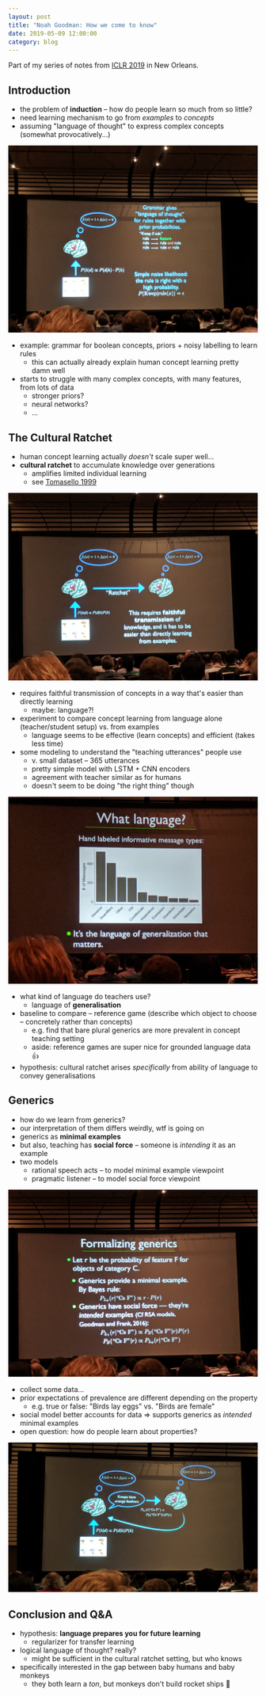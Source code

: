 ```yaml
---
layout: post
title: "Noah Goodman: How we come to know"
date: 2019-05-09 12:00:00
category: blog
---
```


Part of my series of notes from [ICLR 2019](https://iclr.cc/Conferences/2019) in New Orleans.

## Introduction
* the problem of **induction** – how do people learn so much from so little?
* need learning mechanism to go from *examples* to *concepts*
* assuming "language of thought" to express complex concepts (somewhat provocatively...)

![grammar](/assets/images/2019-iclr/grammar.jpg "grammar")

* example: grammar for boolean concepts, priors + noisy labelling to learn rules
    * this can actually already explain human concept learning pretty damn well
* starts to struggle with many complex concepts, with many features, from lots of data
    * stronger priors?
    * neural networks?
    * ...

## The Cultural Ratchet
* human concept learning actually *doesn't* scale super well...
* **cultural ratchet** to accumulate knowledge over generations
    * amplifies limited individual learning
    * see [Tomasello 1999](http://www.codebiology.org/pdf/[11]%20Tomasello%20(1999).pdf)

![ratchet](/assets/images/2019-iclr/ratchet.jpg "ratchet")

* requires faithful transmission of concepts in a way that's easier than directly learning
    * maybe: language?!
* experiment to compare concept learning from language alone (teacher/student setup) vs. from examples
    * language seems to be effective (learn concepts) and efficient (takes less time)
* some modeling to understand the "teaching utterances" people use
    * v. small dataset – 365 utterances
    * pretty simple model with LSTM + CNN encoders
    * agreement with teacher similar as for humans
    * doesn't seem to be doing "the right thing" though

![generalization](/assets/images/2019-iclr/generalization.jpg "generalization")

* what kind of language do teachers use?
    * language of **generalisation**
* baseline to compare – reference game (describe which object to choose – concretely rather than concepts)
    * e.g. find that bare plural generics are more prevalent in concept teaching setting
    * aside: reference games are super nice for grounded language data :+1:
* hypothesis: cultural ratchet arises *specifically* from ability of language to convey generalisations

## Generics
* how do we learn from generics?
* our interpretation of them differs weirdly, wtf is going on
* generics as **minimal examples**
* but also, teaching has **social force** – someone is *intending* it as an example
* two models
    * rational speech acts – to model minimal example viewpoint
    * pragmatic listener – to model social force viewpoint

![formalizing](/assets/images/2019-iclr/formalizing.jpg "formalizing")

* collect some data...
* prior expectations of prevalence are different depending on the property
    * e.g. true or false: "Birds lay eggs" vs. "Birds are female"
* social model better accounts for data => supports generics as *intended* minimal examples
* open question: how do people learn about properties?

![final model](/assets/images/2019-iclr/final-model.jpg "final model")

## Conclusion and Q&A
* hypothesis: **language prepares you for future learning**
    * regularizer for transfer learning
* logical language of thought? really?
    * might be sufficient in the cultural ratchet setting, but who knows
* specifically interested in the gap between baby humans and baby monkeys
    * they both learn a *ton*, but monkeys don't build rocket ships :rocket:
